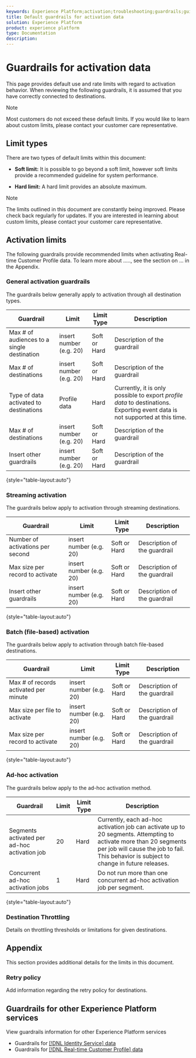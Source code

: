 ```yaml
---
keywords: Experience Platform;activation;troubleshooting;guardrails;guidelines;limit
title: Default guardrails for activation data
solution: Experience Platform
product: experience platform
type: Documentation
description: 
---
```

# Guardrails for activation data

This page provides default use and rate limits with regard to activation behavior. When reviewing the following guardrails, it is assumed that you have correctly connected to destinations.

>[!NOTE]
>
>Most customers do not exceed these default limits. If you would like to learn about custom limits, please contact your customer care representative.

## Limit types

There are two types of default limits within this document:

* **Soft limit:** It is possible to go beyond a soft limit, however soft limits provide a recommended guideline for system performance.

* **Hard limit:** A hard limit provides an absolute maximum.

>[!NOTE]
>
>The limits outlined in this document are constantly being improved. Please check back regularly for updates. If you are interested in learning about custom limits, please contact your customer care representative.

## Activation limits

The following guardrails provide recommended limits when activating Real-time Customer Profile data. To learn more about ....., see the section on ... in the Appendix.

### General activation guardrails

The guardrails below generally apply to activation through all destination types.

| Guardrail | Limit | Limit Type | Description |
| --- | --- | --- | --- |
|Max # of audiences to a single destination | insert number (e.g. 20) | Soft or Hard| Description of the guardrail|
|Max # of destinations | insert number (e.g. 20) | Soft or Hard| Description of the guardrail|
|Type of data activated to destinations | Profile data | Hard| Currently, it is only possible to export *profile data* to destinations. Exporting event data is not supported at this time.|
|Max # of destinations | insert number (e.g. 20) | Soft or Hard| Description of the guardrail|
|Insert other guardrails | insert number (e.g. 20) | Soft or Hard| Description of the guardrail|

{style="table-layout:auto"}

### Streaming activation

The guardrails below apply to activation through streaming destinations.

| Guardrail | Limit | Limit Type | Description |
| --- | --- | --- | --- |
|Number of activations per second | insert number (e.g. 20) | Soft or Hard| Description of the guardrail|
|Max size per record to activate | insert number (e.g. 20) | Soft or Hard| Description of the guardrail|
|Insert other guardrails | insert number (e.g. 20) | Soft or Hard| Description of the guardrail|

{style="table-layout:auto"}

### Batch (file-based) activation

The guardrails below apply to activation through batch file-based destinations.

| Guardrail | Limit | Limit Type | Description |
| --- | --- | --- | --- |
|Max # of records activated per minute | insert number (e.g. 20) | Soft or Hard| Description of the guardrail|
|Max size per file to activate | insert number (e.g. 20) | Soft or Hard| Description of the guardrail|
|Max size per record to activate | insert number (e.g. 20) | Soft or Hard| Description of the guardrail|

{style="table-layout:auto"}

### Ad-hoc activation

The guardrails below apply to the ad-hoc activation method.

| Guardrail | Limit | Limit Type | Description |
| --- | --- | --- | --- |
| Segments activated per ad-hoc activation job | 20 | Hard| Currently, each ad-hoc activation job can activate up to 20 segments. Attempting to activate more than 20 segments per job will cause the job to fail. This behavior is subject to change in future releases.|
| Concurrent ad-hoc activation jobs | 1 | Hard| Do not run more than one concurrent ad-hoc activation job per segment.|

{style="table-layout:auto"}

### Destination Throttling

Details on throttling thresholds or limitations for given destinations.

## Appendix

This section provides additional details for the limits in this document.

### Retry policy

Add information regarding the retry policy for destinations.

## Guardrails for other Experience Platform services

View guardrails information for other Experience Platform services

* Guardrails for [[!DNL Identity Service] data](/help/identity-service/guardrails.md)
* Guardrails for [[!DNL Real-time Customer Profile] data](/help/profile/guardrails.md)

